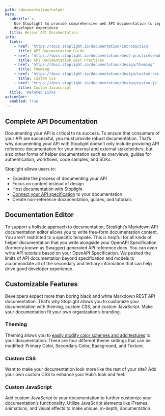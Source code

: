```yaml
---
path: /documentation/helper
hero:
  subtitle: >-
    Use Stoplight to provide comprehensive web API documentation to improve
    developer experience
  title: Helper API Documentation
info:
  links:
    - href: 'https://docs.stoplight.io/documentation/introduction'
      title: API Documentation Guide
    - href: 'https://docs.stoplight.io/documentation/best-practices/hubs'
      title: API Documentation Best Practices
    - href: 'https://docs.stoplight.io/documentation/design/theming'
      title: Theming
    - href: 'https://docs.stoplight.io/documentation/design/custom-css'
      title: Custom CSS
    - href: 'https://docs.stoplight.io/documentation/design/custom-js'
      title: Custom Javascript
  title: 'Related Links '
actionBar:
  enabled: true
---
```

## Complete API Documentation
Documenting your API is critical to its success. To ensure that consumers of your API are successful, you must provide robust documentation. That’s why documenting your API with Stoplight doesn’t only include providing API reference documentation for your internal and external stakeholders, but also other forms of helper documentation such as overviews, guides for authentication, workflows, code samples, and SDKs.

Stoplight allows users to:
- Expedite the process of documenting your API
- Focus on content instead of design 
- Host documentation with Stoplight
- [Connect your API specification](https://docs.stoplight.io/documentation/referencing-other-data-sources) to your documentation
- Create non-reference documentation, guides, and tutorials

## Documentation Editor
To support a holistic approach to documentation, Stoplight’s Markdown API documentation editor allows you to write free-form documentation content. You aren’t restricted to a specific template. This is helpful for all kinds of helper documentation that you write alongside your OpenAPI Specification (formerly known as Swagger) generated API reference docs. You can even write API tutorials based on your OpenAPI Specification. We pushed the limits of API documentation beyond specification and models to accommodate all of the secondary and tertiary information that can help drive good developer experience.
## Customizable Features
Developers expect more than boring black and white Markdown REST API documentation. That’s why Stoplight allows you to customize your documentation with theming, custom CSS, and custom JavaScript. Make your documentation fit your own organization’s branding. 

### Theming
Theming allows you to [easily modify color schemes and add textures](https://stoplight.io/documentation/#fully-customizable) to your documentation. There are four different theme settings that can be modified: Primary Color, Secondary Color, Background, and Texture.

### Custom CSS
Want to make your documentation look more like the rest of your site? Add your own custom CSS to enhance your Hub’s look and feel. 

### Custom JavaScript
Add custom JavaScript to your documentation to further customize your documentation’s functionality. Utilize JavaScript elements like iFrames, animations, and visual effects to make unique, in-depth, documentation.
